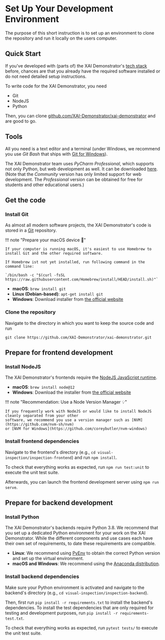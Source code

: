 # Set Up Your Development Environment

The purpose of this short instruction is to set up an environment to clone the repository and run it locally on the users computer. 

## Quick Start

If you've developed with (parts of) the XAI Demonstrator's [tech stack](/tech-notes/tech-stack/) before,
chances are that you already have the required software installed or do not need detailed setup instructions.

To write code for the XAI Demonstrator, you need
- Git
- NodeJS
- Python

Then, you can clone
[github.com/XAI-Demonstrator/xai-demonstrator](https://github.com/XAI-Demonstrator/xai-demonstrator)
and are good to go.

## Tools

All you need is a text editor and a terminal
(under Windows, we recommend you use *Git Bash* that ships with [Git for Windows](https://gitforwindows.org/)).

The XAI Demonstrator team uses *PyCharm Professional*, which supports not only Python, but web development as well.
It can be downloaded [here](https://www.jetbrains.com/de-de/pycharm/download/).
(Note that the *Community* version has only limited support for web development.
The *Professional* version can be obtained for free for students and other educational users.)

## Get the code

### Install Git

As almost all modern software projects, the XAI Demonstrator's code is stored in a [Git](https://git-scm.com/) repository.

!!! note "Prepare your macOS device 🍎"

    If your computer is running macOS, it's easiest to use Homebrew to install Git and the other required software.

    If Homebrew ist not yet installed, run following command in the command line:  

    `/bin/bash -c "$(curl -fsSL https://raw.githubusercontent.com/Homebrew/install/HEAD/install.sh)"`


- **macOS**: `brew install git`
- **Linux (Debian-based)**: `apt-get install git`
- **Windows**: Download installer from [the official website](https://git-scm.com/download/win)

### Clone the repository

Navigate to the directory in which you want to keep the source code and run

```shell
git clone https://github.com/XAI-Demonstrator/xai-demonstrator.git
```

## Prepare for frontend development

### Install NodeJS

The XAI Demonstrator's frontends require the [NodeJS JavaScript runtime](https://nodejs.org/en/).

- **macOS**: `brew install node@12`
- **Windows**: Download the installer from [the official website](https://nodejs.org/dist/latest-v12.x/ )

!!! note "Recommendation: Use a Node Version Manager 💡"

    If you frequently work with NodeJS or would like to install NodeJS cleanly separated from your other
    software, we recommend you use a version manager such as [NVM](https://github.com/nvm-sh/nvm)
    or [NVM for Windows](https://github.com/coreybutler/nvm-windows)

### Install frontend dependencies

Navigate to the frontend's directory (e.g., `cd visual-inspection/inspection-frontend`)
and run `npm install`.

To check that everything works as expected, run `npm run test:unit` to execute the unit test suite.

Afterwards, you can launch the frontend development server using `npm run serve`.

## Prepare for backend development

### Install Python

The XAI Demonstrator's backends require Python 3.8.
We recommend that you set up a dedicated Python environment for your work on the XAI Demonstrator.
While the different components and use cases each have their own set of requirements, to date these requirements are compatible.

- **Linux**: We recommend using [PyEnv](https://github.com/pyenv/pyenv) to obtain the correct Python version and set up the virtual environment.
- **macOS and Windows**: We recommend using the [Anaconda distribution](https://www.anaconda.com/products/individual).

### Install backend dependencies

Make sure your Python environment is activated
and navigate to the backend's directory (e.g., `cd visual-inspection/inspection-backend`).

Then, first run `pip install -r requirements.txt` to install the backend's dependencies.
To install the test dependencies that are only required for testing and development purposes,
run `pip install -r requirements-test.txt`.

To check that everything works as expected, run `pytest tests/` to execute the unit test suite.
